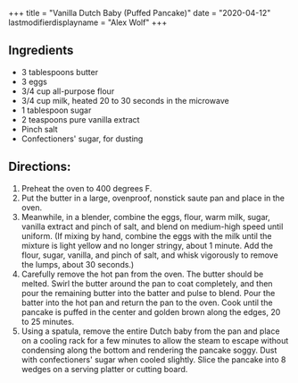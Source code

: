 +++
title = "Vanilla Dutch Baby (Puffed Pancake)"
date = "2020-04-12"
lastmodifierdisplayname = "Alex Wolf"
+++

## Ingredients

* 3 tablespoons butter
* 3 eggs
* 3/4 cup all-purpose flour
* 3/4 cup milk, heated 20 to 30 seconds in the microwave
* 1 tablespoon sugar
* 2 teaspoons pure vanilla extract
* Pinch salt
* Confectioners' sugar, for dusting

## Directions:

1. Preheat the oven to 400 degrees F.
1. Put the butter in a large, ovenproof, nonstick saute pan and place in the oven.
1. Meanwhile, in a blender, combine the eggs, flour, warm milk, sugar, vanilla extract and pinch of salt, and blend on medium-high speed until uniform. (If mixing by hand, combine the eggs with the milk until the mixture is light yellow and no longer stringy, about 1 minute. Add the flour, sugar, vanilla, and pinch of salt, and whisk vigorously to remove the lumps, about 30 seconds.)
1. Carefully remove the hot pan from the oven. The butter should be melted. Swirl the butter around the pan to coat completely, and then pour the remaining butter into the batter and pulse to blend. Pour the batter into the hot pan and return the pan to the oven. Cook until the pancake is puffed in the center and golden brown along the edges, 20 to 25 minutes.
1. Using a spatula, remove the entire Dutch baby from the pan and place on a cooling rack for a few minutes to allow the steam to escape without condensing along the bottom and rendering the pancake soggy. Dust with confectioners' sugar when cooled slightly. Slice the pancake into 8 wedges on a serving platter or cutting board.
